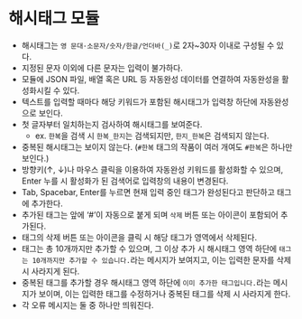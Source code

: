 # 해시태그 모듈

- 해시태그는 `영 문대·소문자/숫자/한글/언더바(_)`로 2자~30자 이내로 구성될 수 있다.
- 지정된 문자 이외에 다른 문자는 입력이 불가하다.
- 모듈에 JSON 파일, 배열 혹은 URL 등 자동완성 데이터를 연결하여 자동완성을 활성화시킬 수 있다.
- 텍스트를 입력할 때마다 해당 키워드가 포함된 해시태그가 입력창 하단에 자동완성으로 보인다.
- 첫 글자부터 일치하는지 검사하여 해시태그를 보여준다.
  - ex. `한복`을 검색 시 `한복_한지`는 검색되지만, `한지_한복`은 검색되지 않는다.
- 중복된 해시태그는 보이지 않는다. (`#한복` 태그의 작품이 여러 개여도 `#한복`은 하나만 보인다.)
- 방향키(↑, ↓)나 마우스 클릭을 이용하여 자동완성 키워드를 활성화할 수 있으며,
  Enter 누를 시 활성화가 된 검색어로 입력창의 내용이 변경된다.
- Tab, Spacebar, Enter를 누르면 현재 입력 중인 태그가 완성된다고 판단하고 태그에 추가한다.
- 추가된 태그는 앞에 ‘#’이 자동으로 붙게 되며 `삭제` 버튼 또는 아이콘이 포함되어 추가된다.
- 태그의 삭제 버튼 또는 아이콘을 클릭 시 해당 태그가 영역에서 삭제된다.
- 태그는 총 10개까지만 추가할 수 있으며,
  그 이상 추가 시 해시태그 영역 하단에 `태그는 10개까지만 추가할 수 있습니다.`라는 메시지가 보여지고,
  이는 입력한 문자를 삭제 시 사라지게 된다.
- 중복된 태그를 추가할 경우 해시태그 영역 하단에 `이미 추가한 태그입니다.`라는 메시지가 보이며,
  이는 입력한 태그를 수정하거나 중복된 태그를 삭제 시 사라지게 한다.
- 각 오류 메시지는 둘 중 하나만 띄워진다.